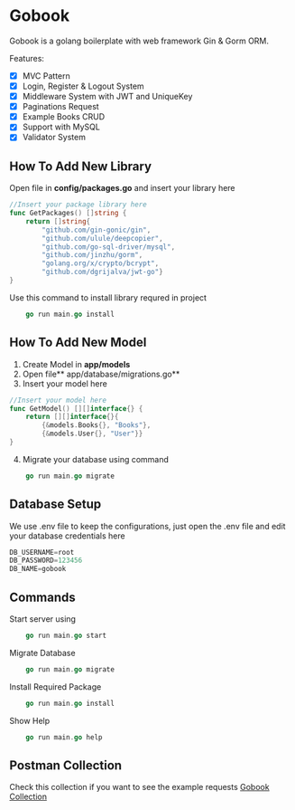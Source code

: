 # Gobook
Gobook is a golang boilerplate with web framework Gin & Gorm ORM.

Features:
- [x] MVC Pattern
- [x] Login, Register & Logout System
- [x] Middleware System with JWT and UniqueKey
- [x] Paginations Request
- [x] Example Books CRUD
- [x] Support with MySQL
- [x] Validator System

## How To Add New Library
Open file in **config/packages.go** and insert your library here
```go
//Insert your package library here
func GetPackages() []string {
	return []string{
		"github.com/gin-gonic/gin",
		"github.com/ulule/deepcopier",
		"github.com/go-sql-driver/mysql",
		"github.com/jinzhu/gorm",
		"golang.org/x/crypto/bcrypt",
		"github.com/dgrijalva/jwt-go"}
}
```

Use this command to install library requred in project
```go
	go run main.go install
```

## How To Add New Model
1. Create Model in **app/models**
2. Open file** app/database/migrations.go**
3. Insert your model here
```go
//Insert your model here
func GetModel() [][]interface{} {
	return [][]interface{}{
		{&models.Books{}, "Books"},
		{&models.User{}, "User"}}
}
```
4. Migrate your database using command
```go
	go run main.go migrate
```

## Database Setup
We use .env file to keep the configurations, just open the .env file and edit your database credentials here
```go
DB_USERNAME=root
DB_PASSWORD=123456
DB_NAME=gobook
```

## Commands
Start server using
```go
	go run main.go start
```

Migrate Database
```go
	go run main.go migrate
```

Install Required Package
```go
	go run main.go install
```

Show Help
```go
	go run main.go help
```

## Postman Collection
Check this collection if you want to see the example requests
[Gobook Collection](https://documenter.getpostman.com/view/3808786/SzYevFGV "Gobook Collection")